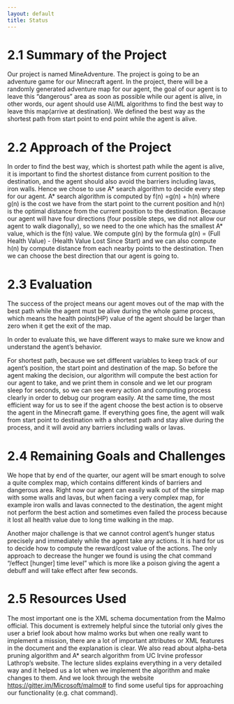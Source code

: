 ```yaml
---
layout: default
title: Status
---
```


# 2.1 Summary of the Project

Our project is named MineAdventure. The project is going to be an adventure game for our Minecraft agent. In the project, there will be a randomly generated adventure map 
for our agent, the goal of our agent is to leave this “dangerous” area as soon as possible while our agent is alive, in other words, our agent should use AI/ML algorithms 
to find the best way to leave this map(arrive at destination). We defined the best way as the shortest path from start point to end point while the agent is alive.

# 2.2 Approach of the Project

In order to find the best way, which is shortest path while the agent is alive, it is important to find the shortest distance from current position to the destination, and 
the agent should also avoid the barriers including lavas, iron walls. Hence we chose to use A* search algorithm to decide every step for our agent. A* search algorithm is 
computed by f(n) =g(n) + h(n) where g(n) is the cost we have from the start point to the current position and h(n) is the optimal distance from the current position to the 
destination. Because our agent will have four directions (four possible steps, we did not allow our agent to walk diagonally), so we need to the one which has the smallest 
A* value, which is the f(n) value. We compute g(n) by the formula g(n) = (Full Health Value) - (Health Value Lost Since Start) and we can also compute h(n) by compute distance 
from each nearby points to the destination. Then we can choose the best direction that our agent is going to.

# 2.3 Evaluation

The success of the project means our agent moves out of the map with the best path while the agent must be alive during the whole game process, which means the health points(HP) 
value of the agent should be larger than zero when it get the exit of the map.

In order to evaluate this, we have different ways to make sure we know and understand the agent’s behavior.

For shortest path, because we set different variables to keep track of our agent’s position, the start point and destination of the map. So before the agent making the decision, 
our algorithm will compute the best action for our agent to take, and we print them in console and we let our program sleep for seconds, so we can see every action and computing 
process clearly in order to debug our program easily. At the same time, the most efficient way for us to see if the agent choose the best action is to observe the agent in the 
Minecraft game. If everything goes fine, the agent will walk from start point to destination with a shortest path and stay alive during the process, and it will avoid any barriers 
including walls or lavas. 


# 2.4 Remaining Goals and Challenges

We hope that by end of the quarter, our agent will be smart enough to solve a quite complex map, which contains different kinds of barriers and dangerous area. Right now our agent
can easily walk out of the simple map with some walls and lavas, but when facing a very complex map, for example iron walls and lavas connected to the destination, the agent 
might not perform the best action and sometimes even failed the process because it lost all health value due to long time walking in the map. 

Another major challenge is that we cannot control agent’s hunger status precisely and immediately while the agent take any actions. It is hard for us to decide how to compute 
the reward/cost value of the actions. The only approach to decrease the hunger we found is using the chat command “/effect [hunger] time level” which is more like a poison giving 
the agent a debuff and will take effect after few seconds.

# 2.5 Resources Used
The most important one is the XML schema documentation from the Malmo official. This document is extremely helpful since the tutorial only gives the user a brief look about how 
malmo works but when one really want to implement a mission, there are a lot of important attributes or XML features in the document and the explanation is clear.
We also read about alpha-beta pruning algorithm and A* search algorithm from UC Irvine professor Lathrop’s website. The lecture slides explains everything in a very detailed way 
and it helped us a lot when we implement the algorithm and make changes to them.
And we look through the website https://gitter.im/Microsoft/malmo# to find some useful tips for approaching our functionality (e.g. chat command).